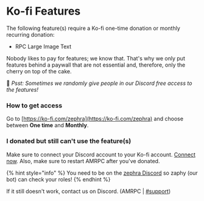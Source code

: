 # Ko-fi Features

The following feature(s) require a Ko-fi one-time donation or monthly recurring donation:

* RPC Large Image Text

Nobody likes to pay for features; we know that. That's why we only put features behind a paywall that are not essential and, therefore, only the cherry on top of the cake.

🤫 _Psst: Sometimes we randomly give people in our Discord free access to the features!_

### How to get access

Go to [https://ko-fi.com/zephra](https://ko-fi.com/zephra) and choose between **One time** and **Monthly**.

### I donated but still can't use the feature(s)

Make sure to connect your Discord account to your Ko-fi account. [Connect now](https://ko-fi.com/Discord/Settings). Also, make sure to restart AMRPC after you've donated.

{% hint style="info" %}
You need to be on the [zephra Discord](https://discord.gg/APDghNfJhQ) so zaphy (our bot) can check your roles!
{% endhint %}

If it still doesn't work, contact us on Discord. (AMRPC | [#support](https://discord.com/channels/518389564340043776/847525548733366272))
